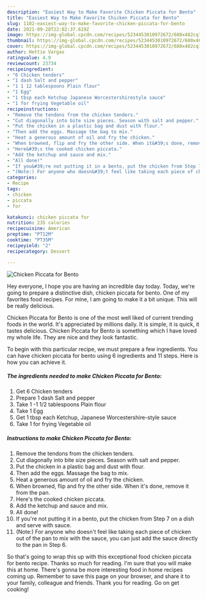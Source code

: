 ```yaml
---
description: "Easiest Way to Make Favorite Chicken Piccata for Bento"
title: "Easiest Way to Make Favorite Chicken Piccata for Bento"
slug: 1102-easiest-way-to-make-favorite-chicken-piccata-for-bento
date: 2021-09-28T22:02:37.619Z
image: https://img-global.cpcdn.com/recipes/5234453010972672/680x482cq70/chicken-piccata-for-bento-recipe-main-photo.jpg
thumbnail: https://img-global.cpcdn.com/recipes/5234453010972672/680x482cq70/chicken-piccata-for-bento-recipe-main-photo.jpg
cover: https://img-global.cpcdn.com/recipes/5234453010972672/680x482cq70/chicken-piccata-for-bento-recipe-main-photo.jpg
author: Hettie Vargas
ratingvalue: 4.9
reviewcount: 23734
recipeingredient:
- "6 Chicken tenders"
- "1 dash Salt and pepper"
- "1 1 12 tablespoons Plain flour"
- "1 Egg"
- "1 tbsp each Ketchup Japanese Worcestershirestyle sauce"
- "1 for frying Vegetable oil"
recipeinstructions:
- "Remove the tendons from the chicken tenders."
- "Cut diagonally into bite size pieces. Season with salt and pepper."
- "Put the chicken in a plastic bag and dust with flour."
- "Then add the eggs. Massage the bag to mix."
- "Heat a generous amount of oil and fry the chicken."
- "When browned, flip and fry the other side. When it&#39;s done, remove it from the pan."
- "Here&#39;s the cooked chicken piccata."
- "Add the ketchup and sauce and mix."
- "All done!"
- "If you&#39;re not putting it in a bento, put the chicken from Step 7 on a dish and serve with sauce."
- "(Note:) For anyone who doesn&#39;t feel like taking each piece of chicken out of the pan to mix with the sauce, you can just add the sauce directly to the pan in Step 6."
categories:
- Recipe
tags:
- chicken
- piccata
- for

katakunci: chicken piccata for 
nutrition: 235 calories
recipecuisine: American
preptime: "PT12M"
cooktime: "PT35M"
recipeyield: "2"
recipecategory: Dessert

---
```



![Chicken Piccata for Bento](https://img-global.cpcdn.com/recipes/5234453010972672/680x482cq70/chicken-piccata-for-bento-recipe-main-photo.jpg)

Hey everyone, I hope you are having an incredible day today. Today, we're going to prepare a distinctive dish, chicken piccata for bento. One of my favorites food recipes. For mine, I am going to make it a bit unique. This will be really delicious.

Chicken Piccata for Bento is one of the most well liked of current trending foods in the world. It's appreciated by millions daily. It is simple, it is quick, it tastes delicious. Chicken Piccata for Bento is something which I have loved my whole life. They are nice and they look fantastic.




To begin with this particular recipe, we must prepare a few ingredients. You can have chicken piccata for bento using 6 ingredients and 11 steps. Here is how you can achieve it.

<!--inarticleads1-->

##### The ingredients needed to make Chicken Piccata for Bento:

1. Get 6 Chicken tenders
1. Prepare 1 dash Salt and pepper
1. Take 1 -1 1/2 tablespoons Plain flour
1. Take 1 Egg
1. Get 1 tbsp each Ketchup, Japanese Worcestershire-style sauce
1. Take 1 for frying Vegetable oil




<!--inarticleads2-->

##### Instructions to make Chicken Piccata for Bento:

1. Remove the tendons from the chicken tenders.
1. Cut diagonally into bite size pieces. Season with salt and pepper.
1. Put the chicken in a plastic bag and dust with flour.
1. Then add the eggs. Massage the bag to mix.
1. Heat a generous amount of oil and fry the chicken.
1. When browned, flip and fry the other side. When it&#39;s done, remove it from the pan.
1. Here&#39;s the cooked chicken piccata.
1. Add the ketchup and sauce and mix.
1. All done!
1. If you&#39;re not putting it in a bento, put the chicken from Step 7 on a dish and serve with sauce.
1. (Note:) For anyone who doesn&#39;t feel like taking each piece of chicken out of the pan to mix with the sauce, you can just add the sauce directly to the pan in Step 6.




So that's going to wrap this up with this exceptional food chicken piccata for bento recipe. Thanks so much for reading. I'm sure that you will make this at home. There's gonna be more interesting food in home recipes coming up. Remember to save this page on your browser, and share it to your family, colleague and friends. Thank you for reading. Go on get cooking!
